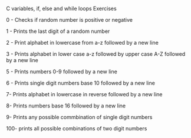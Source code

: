 C variables, if, else and while loops Exercises

0 - Checks if random number is positive or negative

1 - Prints the last digit of a random number

2 - Print alphabet in lowercase from a-z followed by a new line

3 - Prints alphabet in lower case a-z followed by upper case A-Z followed by a new line

5 - Prints numbers 0-9 followed by a new line

6 - Prints single digit numbers base 10 followed by a new line

7- Prints alphabet in lowercase in reverse followed by a new line

8- Prints numbers base 16 followed by a new line

9- Prints any possible commbination of single digit numbers

100- prints all possible combinations of two digit numbers
